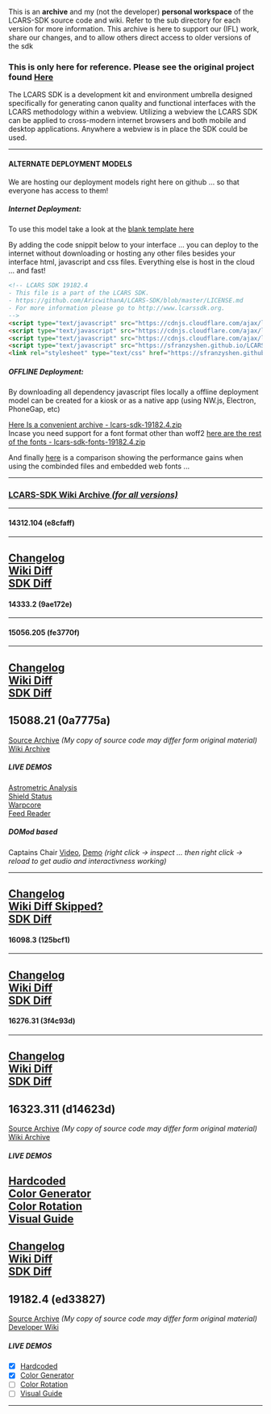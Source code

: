 This is an **archive** and my (not the developer) **personal workspace** of the LCARS-SDK source code and wiki. Refer to the sub directory for each version for more information. This archive is here to support our (IFL) work, share our changes, and to allow others direct access to older versions of the sdk<br>

### This is only here for reference. Please see the original project found [Here](https://github.com/Aricwithana/LCARS-SDK)

The LCARS SDK is a development kit and environment umbrella designed specifically for generating canon quality and functional interfaces with the LCARS methodology within a webview.  Utilizing a webview the LCARS SDK can be applied to cross-modern internet browsers and both mobile and desktop applications.  Anywhere a webview is in place the SDK could be used.

----------------------------------------------------------------------------------------------------------------------------------------
#### ALTERNATE DEPLOYMENT MODELS
We are hosting our deployment models right here on github ... so that everyone has access to them!

##### Internet Deployment:
To use this model take a look at the [blank template here](https://github.com/sfranzyshen/LCARS-SDK-ARCHIVE/blob/gh-pages/19182.4/interfaces/index.html)<br>

By adding the code snippit below to your interface ... you can deploy to the internet without downloading or hosting any other files besides your interface html, javascript and css files. Everything else is host in the cloud ... and fast!
```html
<!-- LCARS SDK 19182.4
- This file is a part of the LCARS SDK.
- https://github.com/AricwithanA/LCARS-SDK/blob/master/LICENSE.md
- For more information please go to http://www.lcarssdk.org.
-->
<script type="text/javascript" src="https://cdnjs.cloudflare.com/ajax/libs/jquery/3.3.1/jquery.min.js"></script>
<script type="text/javascript" src="https://cdnjs.cloudflare.com/ajax/libs/jquery-touch-events/2.0.0/jquery.mobile-events.min.js"></script>
<script type="text/javascript" src="https://cdnjs.cloudflare.com/ajax/libs/arrive/2.4.1/arrive.min.js"></script>
<script type="text/javascript" src="https://sfranzyshen.github.io/LCARS-SDK-ARCHIVE/19182.4/lcars-sdk-19182.4.js"></script>
<link rel="stylesheet" type="text/css" href="https://sfranzyshen.github.io/LCARS-SDK-ARCHIVE/19182.4/lcars-sdk-19182.4.css">
```
##### OFFLINE Deployment:
By downloading all dependency javascript files locally a offline deployment model can be created for a kiosk or as a native app (using NW.js, Electron, PhoneGap, etc)

[Here Is a convenient archive - lcars-sdk-19182.4.zip](https://github.com/sfranzyshen/LCARS-SDK-ARCHIVE/raw/gh-pages/19182.4/lcars-sdk-19182.4.zip)<br>
Incase you need support for a font format other than woff2 [here are the rest of the fonts - lcars-sdk-fonts-19182.4.zip](https://github.com/sfranzyshen/LCARS-SDK-ARCHIVE/raw/gh-pages/19182.4/lcars-sdk-fonts-19182.4.zip)

And finally [here](https://sfranzyshen.github.io/LCARS-SDK-ARCHIVE/19182.4/compare.png "Performance Comparison") is a comparison showing the performance gains when using the combinded files and embedded web fonts ...


----------------------------------------------------------------------------------------------------------------------------------------
### [LCARS-SDK Wiki Archive *(for all versions)*](https://github.com/sfranzyshen/LCARS-SDK-ARCHIVE/wiki)
----------------------------------------------------------------------------------------------------------------------------------------
#### 14312.104 (e8cfaff)
----------------------------------------------------------------------------------------------------------------------------------------
[Changelog](https://raw.githubusercontent.com/Aricwithana/LCARS-SDK/9ae172e96acefed20ccc7177c77bade6c24af612/lcarssdk/CHANGELOG.md)<br>
[Wiki Diff](https://github.com/Aricwithana/LCARS-SDK/wiki/_compare/769616aca96f585868c0e2d86b9a4caa0c2992db...9736d87ecb4bc3864310e2c81cd504e8091d8271)<br>
[SDK Diff](https://github.com/Aricwithana/LCARS-SDK/compare/e8cfaff74d83283dad2acb90955658925e67985e...9ae172e96acefed20ccc7177c77bade6c24af612)<br>
----------------------------------------------------------------------------------------------------------------------------------------
#### 14333.2 (9ae172e)
----------------------------------------------------------------------------------------------------------------------------------------
#### 15056.205 (fe3770f)
----------------------------------------------------------------------------------------------------------------------------------------
[Changelog](https://raw.githubusercontent.com/Aricwithana/LCARS-SDK/0a7775ac6ee1b8715e55e82c96bffc94ffc53336/lcarssdk/CHANGELOG.md)<br>
[Wiki Diff](https://github.com/Aricwithana/LCARS-SDK/wiki/_compare/a0ee949fe4725b9f98d9fb03ed19778ae048f6d4...bb4b7d73112b21462c26f8394688b7a71bb225c7)<br>
[SDK Diff](https://github.com/Aricwithana/LCARS-SDK/compare/fe3770fe21be65a675861c469c90f391e610b2da...0a7775ac6ee1b8715e55e82c96bffc94ffc53336)<br>
----------------------------------------------------------------------------------------------------------------------------------------
## 15088.21 (0a7775a)
[Source Archive](https://github.com/sfranzyshen/LCARS-SDK-ARCHIVE/tree/gh-pages/15088.21) *(My copy of source code may differ form original material)*<br>
[Wiki Archive](https://github.com/sfranzyshen/LCARS-SDK-ARCHIVE/wiki/15088.21-TOC)
##### LIVE DEMOS
[Astrometric Analysis](https://sfranzyshen.github.io/LCARS-SDK-ARCHIVE/15088.21/interfaces/astrometric_analysis_deif/)<br>
[Shield Status](https://sfranzyshen.github.io/LCARS-SDK-ARCHIVE/15088.21/interfaces/voyager_shield_status/)<br>
[Warpcore](https://sfranzyshen.github.io/LCARS-SDK-ARCHIVE/15088.21/interfaces/warpcore/)<br>
[Feed Reader](https://sfranzyshen.github.io/LCARS-SDK-ARCHIVE/15088.21/interfaces/reader_feed/)<br>
##### DOMod based
Captains Chair [Video](https://sfranzyshen.github.io/LCARS-SDK-ARCHIVE/15088.21/interfaces/captains-chair-15130.1/index.webm), [Demo](https://sfranzyshen.github.io/LCARS-SDK-ARCHIVE/15088.21/interfaces/captains-chair-15130.1/index.html) *(right click -> inspect ... then right click -> reload to get audio and interactivness working)*<br>


----------------------------------------------------------------------------------------------------------------------------------------
[Changelog](https://raw.githubusercontent.com/Aricwithana/LCARS-SDK/125bcf16998bffef34643b234d7b461a280c9e5d/lcarssdk/CHANGELOG.md)<br>
[Wiki Diff Skipped?](	https://github.com/Aricwithana/LCARS-SDK/wiki/_compare/bb4b7d73112b21462c26f8394688b7a71bb225c7...4ee825b3c54b3a0233926167296936d8de53170e)<br>
[SDK Diff](https://github.com/Aricwithana/LCARS-SDK/compare/0a7775ac6ee1b8715e55e82c96bffc94ffc53336...125bcf16998bffef34643b234d7b461a280c9e5d)<br>
----------------------------------------------------------------------------------------------------------------------------------------
#### 16098.3 (125bcf1)
----------------------------------------------------------------------------------------------------------------------------------------
[Changelog](https://raw.githubusercontent.com/Aricwithana/LCARS-SDK/3f4c93d81a0a96582a0163cb4158d19f70d1a207/lcarssdk/CHANGELOG.md)<br>
[Wiki Diff](https://github.com/Aricwithana/LCARS-SDK/wiki/_compare/4ee825b3c54b3a0233926167296936d8de53170e...ff8def95fbbc4e4cc68f08582cd007922fdbbceb)<br>
[SDK Diff](https://github.com/Aricwithana/LCARS-SDK/compare/125bcf16998bffef34643b234d7b461a280c9e5d...3f4c93d81a0a96582a0163cb4158d19f70d1a207)<br>
----------------------------------------------------------------------------------------------------------------------------------------
#### 16276.31 (3f4c93d)
----------------------------------------------------------------------------------------------------------------------------------------
[Changelog](https://raw.githubusercontent.com/Aricwithana/LCARS-SDK/d14623d43f435a598a89434df1f8416cce8c4656/lcarssdk/CHANGELOG.md)<br>
[Wiki Diff](https://github.com/Aricwithana/LCARS-SDK/wiki/_compare/ff8def95fbbc4e4cc68f08582cd007922fdbbceb...8251400dc3bbb8ec087a1760b644126812a057ad)<br>
[SDK Diff](https://github.com/Aricwithana/LCARS-SDK/compare/3f4c93d81a0a96582a0163cb4158d19f70d1a207...d14623d43f435a598a89434df1f8416cce8c4656)<br>
----------------------------------------------------------------------------------------------------------------------------------------
## 16323.311 (d14623d)
[Source Archive](https://github.com/sfranzyshen/LCARS-SDK-ARCHIVE/tree/gh-pages/16323.311) *(My copy of source code may differ form original material)*<br>
[Wiki Archive](https://github.com/sfranzyshen/LCARS-SDK-ARCHIVE/wiki/16323.311-TOC)
##### LIVE DEMOS
[Hardcoded](https://sfranzyshen.github.io/LCARS-SDK-ARCHIVE/16323.311/interfaces/hardcode/)<br>
[Color Generator](https://sfranzyshen.github.io/LCARS-SDK-ARCHIVE/16323.311/interfaces/color-generator/)<br>
[Color Rotation](https://sfranzyshen.github.io/LCARS-SDK-ARCHIVE/16323.311/interfaces/color-rotation/)<br>
[Visual Guide](https://sfranzyshen.github.io/LCARS-SDK-ARCHIVE/16323.311/interfaces/visual-guide/)<br>
----------------------------------------------------------------------------------------------------------------------------------------
[Changelog](https://raw.githubusercontent.com/Aricwithana/LCARS-SDK/ed338276ba8fd608c3781cf57ff311ecdc791ac4/lcars-sdk/CHANGELOG.md)<br>
[Wiki Diff](https://github.com/Aricwithana/LCARS-SDK/wiki/_compare/8251400dc3bbb8ec087a1760b644126812a057ad...c6d4938a5295735cdc1cc2987b83382a69f215da)<br>
[SDK Diff](https://github.com/Aricwithana/LCARS-SDK/compare/d14623d43f435a598a89434df1f8416cce8c4656...ed338276ba8fd608c3781cf57ff311ecdc791ac4)<br>
----------------------------------------------------------------------------------------------------------------------------------------
## 19182.4 (ed33827)
[Source Archive](https://github.com/sfranzyshen/LCARS-SDK-ARCHIVE/tree/gh-pages/19182.4) *(My copy of source code may differ form original material)*<br>
[Developer Wiki](https://github.com/Aricwithana/LCARS-SDK/wiki)
##### LIVE DEMOS
- [x] [Hardcoded](https://sfranzyshen.github.io/LCARS-SDK-ARCHIVE/19182.4/interfaces/hardcode/)
- [x] [Color Generator](https://sfranzyshen.github.io/LCARS-SDK-ARCHIVE/19182.4/interfaces/color-generator/)
- [ ] [Color Rotation](https://sfranzyshen.github.io/LCARS-SDK-ARCHIVE/19182.4/interfaces/color-rotation/)
- [ ] [Visual Guide](https://sfranzyshen.github.io/LCARS-SDK-ARCHIVE/19182.4/interfaces/visual-guide/)
----------------------------------------------------------------------------------------------------------------------------------------



